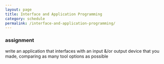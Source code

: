 ```yaml
---
layout: page
title: Interface and Application Programming
category: schedule
permalink: /interface-and-application-programming/
---
```




### assignment
   write an application that interfaces with an input &/or output device
      that you made, comparing as many tool options as possible
